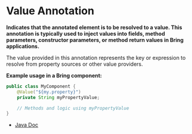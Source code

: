 # Value Annotation

**Indicates that the annotated element is to be resolved to a value. This annotation is typically used to inject values into fields, method parameters, constructor parameters, or method return values in Bring applications.**

The value provided in this annotation represents the key or expression to resolve from property sources or other value providers.

**Example usage in a Bring component:**
```java
public class MyComponent {
    @Value("${my.property}")
    private String myPropertyValue;

    // Methods and logic using myPropertyValue
}
```

- [Java Doc](https://yevgendemotestorganization.github.io/bring-core-javadoc/com/bobocode/bring/core/annotation/Value.html)